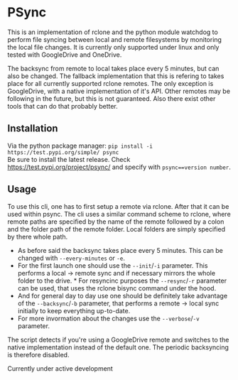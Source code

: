 # PSync

This is an implementation of rclone and the python module watchdog to perform file syncing between local and remote filesystems by monitoring the local file changes. 
It is currently only supported under linux and only tested with GoogleDrive and OneDrive.

The backsync from remote to local takes place every 5 minutes, but can also be changed.
The fallback implementation that this is refering to takes place for all currently supported rclone remotes. The only exception is GoogleDrive, with a native implementation of it's API. Other remotes may be following in the future, but this is not guaranteed. Also there exist other tools that can do that probably better.

## Installation
Via the python package manager: `pip install -i https://test.pypi.org/simple/ psync` <br />
Be sure to install the latest release. Check https://test.pypi.org/project/psync/ and specify with `psync==version number`.

## Usage
To use this cli, one has to first setup a remote via rclone. After that it can be used within psync. The cli uses a similar command scheme to rclone, where remote paths are specified by the name of the remote followed by a colon and the folder path of the remote folder. Local folders are simply specified by there whole path. 
* As before said the backsync takes place every 5 minutes. This can be changed with `--every-minutes` or `-e`. 
* For the first launch one should use the `--init`/`-i` parameter. This performs a local -> remote sync and if necessary mirrors the whole folder to the drive. * For resyncinc purposes the `--resync`/`-r` parameter can be used, that uses the rclone bisync command under the hood. 
* And for general day to day use one should be definitely take advantage of the `--backsync`/`-b` parameter, that performs a remote -> local sync initially to keep everything up-to-date.
* For more invormation about the changes use the `--verbose`/`-v` parameter.

The script detects if you're using a GoogleDrive remote and switches to the native implementation instead of the default one. The periodic backsyncing is therefore disabled.

Currently under active development
